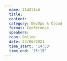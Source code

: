 ```yaml
---
  name: 21d2t1s6
  title:
  content:
  category: DevOps & Cloud
  format: Conférence
  speakers: 
  room: Online
  date: 24/06/2021
  time_start: '14:30'
  time_end: '15:15'
---
```

